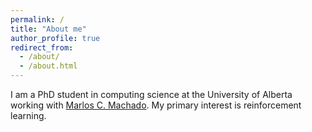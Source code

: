 ```yaml
---
permalink: /
title: "About me"
author_profile: true
redirect_from: 
  - /about/
  - /about.html
---
```


I am a PhD student in computing science at the University of Alberta working with [Marlos C. Machado](https://webdocs.cs.ualberta.ca/~machado/). My primary interest is reinforcement learning.
